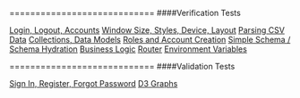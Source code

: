 

============================
####Verification Tests

[Login, Logout, Accounts](https://github.com/clinical-meteor/active-entry/blob/master/tests/gagarin/activeEntryTests.js)
[Window Size, Styles, Device, Layout](https://github.com/clinical-meteor/active-layout/blob/master/tests/gagarin/ActiveLayoutTests.js)
[Parsing CSV Data](https://github.com/clinical-meteor/csv/blob/master/tests/gagarin/CsvTests.js)
[Collections, Data Models](https://github.com/clinical-meteor/hipaa-audit-log/blob/master/tests/gagarin/HipaaAuditLogTests)
[Roles and Account Creation](https://github.com/clinical-meteor/roles/blob/master/tests/gagarin/RolesTests.js)
[Simple Schema / Schema Hydration](https://github.com/clinical-meteor/schema-hydrator/blob/master/tests/gagarin/SchemaHydratorTests.js)
[Business Logic](https://github.com/clinical-meteor/form-builder/blob/master/tests/gagarin/FormBuilderTests.js)
[Router](https://github.com/clinical-meteor/router/blob/develop/tests/gagarin/RouterTests.js)
[Environment Variables](https://github.com/clinical-meteor/env/blob/master/tests/gagarin/EnvTests.js)

============================
####Validation Tests


[Sign In, Register, Forgot Password](https://github.com/clinical-meteor/active-entry/blob/master/tests/nightwatch/walkthroughs/activeEntryWalkthrough.js)
[D3 Graphs](https://github.com/clinical-meteor/graphs-dailystats/blob/master/tests/nightwatch/components/reviewDailyStatsChart.js)



